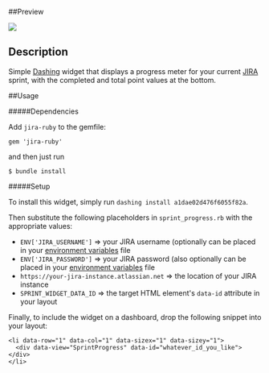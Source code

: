##Preview

![](http://i.imgur.com/qSTyjLI.png)

## Description

Simple [Dashing](http://shopify.github.com/dashing) widget that displays a progress meter for your current [JIRA](https://www.atlassian.com/software/jira) sprint, with the completed and total point values at the bottom.

##Usage

#####Dependencies

Add `jira-ruby` to the gemfile:
```
gem 'jira-ruby'
```
and then just run
```
$ bundle install
```

#####Setup

To install this widget, simply run `dashing install a1dae02d476f6055f82a`.

Then substitute the following placeholders in `sprint_progress.rb` with the appropriate values:

- `ENV['JIRA_USERNAME']` => your JIRA username (optionally can be placed in your [environment variables](https://github.com/bkeepers/dotenv) file
- `ENV['JIRA_PASSWORD']` => your JIRA password (also optionally can be placed in your [environment variables](https://github.com/bkeepers/dotenv) file
- `https://your-jira-instance.atlassian.net` => the location of your JIRA instance
- `SPRINT_WIDGET_DATA_ID` => the target HTML element's `data-id` attribute in your layout

Finally, to include the widget on a dashboard, drop the following snippet into your layout:

    <li data-row="1" data-col="1" data-sizex="1" data-sizey="1">
      <div data-view="SprintProgress" data-id="whatever_id_you_like"></div>
    </li>